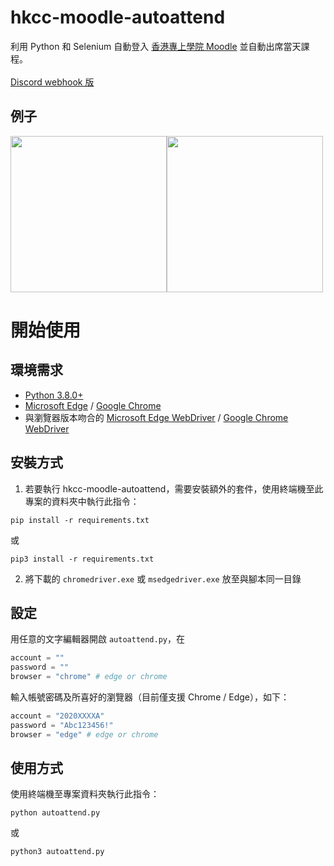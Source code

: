 # hkcc-moodle-autoattend
利用 Python 和 Selenium 自動登入 [香港專上學院 Moodle](https://moodle.cpce-polyu.edu.hk/) 並自動出席當天課程。<br><br>
[Discord webhook 版](https://github.com/terry3041/hkcc-moodle-autoattend/tree/discord-webhook)

## 例子
<img src="https://i.imgur.com/BwnUWcN.png" width="250"><img src="https://i.imgur.com/05RSTb3.png" width="250">

# 開始使用
## 環境需求
- [Python 3.8.0+](https://www.python.org/)
- [Microsoft Edge](https://www.microsoft.com/zh-tw/edge) / [Google Chrome](https://www.google.com/chrome/)
- 與瀏覽器版本吻合的 [Microsoft Edge WebDriver](https://developer.microsoft.com/en-us/microsoft-edge/tools/webdriver/) / [Google Chrome WebDriver](https://chromedriver.storage.googleapis.com/index.html)

## 安裝方式
1. 若要執行 hkcc-moodle-autoattend，需要安裝額外的套件，使用終端機至此專案的資料夾中執行此指令：

```
pip install -r requirements.txt
```
或
```
pip3 install -r requirements.txt
```

2. 將下載的 `chromedriver.exe` 或 `msedgedriver.exe` 放至與腳本同一目錄

## 設定
用任意的文字編輯器開啟 `autoattend.py`，在
```py
account = ""
password = ""
browser = "chrome" # edge or chrome
```
輸入帳號密碼及所喜好的瀏覽器（目前僅支援 Chrome / Edge），如下：
```py
account = "2020XXXXA"
password = "Abc123456!"
browser = "edge" # edge or chrome
```

## 使用方式
使用終端機至專案資料夾執行此指令：
```
python autoattend.py
```
或
```
python3 autoattend.py
```

